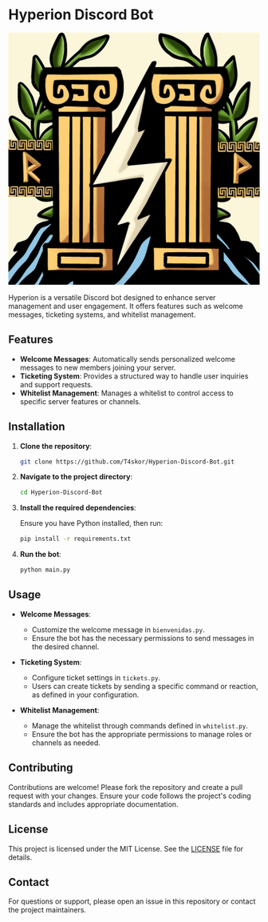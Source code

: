 # Hyperion Discord Bot

![Hyperion Logo](hyperion_oficial_logo.png)

Hyperion is a versatile Discord bot designed to enhance server management and user engagement. It offers features such as welcome messages, ticketing systems, and whitelist management.

## Features

- **Welcome Messages**: Automatically sends personalized welcome messages to new members joining your server.
- **Ticketing System**: Provides a structured way to handle user inquiries and support requests.
- **Whitelist Management**: Manages a whitelist to control access to specific server features or channels.

## Installation

1. **Clone the repository**:

   ```bash
   git clone https://github.com/T4skor/Hyperion-Discord-Bot.git
   ```

2. **Navigate to the project directory**:

   ```bash
   cd Hyperion-Discord-Bot
   ```

3. **Install the required dependencies**:

   Ensure you have Python installed, then run:

   ```bash
   pip install -r requirements.txt
   ```

4. **Run the bot**:

   ```bash
   python main.py
   ```

## Usage

- **Welcome Messages**:
  - Customize the welcome message in `bienvenidas.py`.
  - Ensure the bot has the necessary permissions to send messages in the desired channel.

- **Ticketing System**:
  - Configure ticket settings in `tickets.py`.
  - Users can create tickets by sending a specific command or reaction, as defined in your configuration.

- **Whitelist Management**:
  - Manage the whitelist through commands defined in `whitelist.py`.
  - Ensure the bot has the appropriate permissions to manage roles or channels as needed.

## Contributing

Contributions are welcome! Please fork the repository and create a pull request with your changes. Ensure your code follows the project's coding standards and includes appropriate documentation.

## License

This project is licensed under the MIT License. See the [LICENSE](LICENSE) file for details.

## Contact

For questions or support, please open an issue in this repository or contact the project maintainers.
